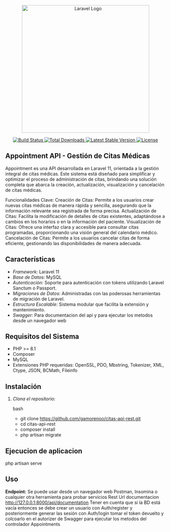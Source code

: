 <p align="center">
    <a href="https://laravel.com" target="_blank">
        <img src="https://raw.githubusercontent.com/laravel/art/master/logo-lockup/5%20SVG/2%20CMYK/1%20Full%20Color/laravel-logolockup-cmyk-red.svg" width="400" alt="Laravel Logo">
    </a>
</p>

<p align="center">
    <a href="https://github.com/laravel/framework/actions">
        <img src="https://github.com/laravel/framework/workflows/tests/badge.svg" alt="Build Status">
    </a>
    <a href="https://packagist.org/packages/laravel/framework">
        <img src="https://img.shields.io/packagist/dt/laravel/framework" alt="Total Downloads">
    </a>
    <a href="https://packagist.org/packages/laravel/framework">
        <img src="https://img.shields.io/packagist/v/laravel/framework" alt="Latest Stable Version">
    </a>
    <a href="https://packagist.org/packages/laravel/framework">
        <img src="https://img.shields.io/packagist/l/laravel/framework" alt="License">
    </a>
</p>

## Appointment API - Gestión de Citas Médicas

Appointment es una API desarrollada en Laravel 11, orientada a la gestión integral de citas médicas. Este sistema está diseñado para simplificar y optimizar el proceso de administración de citas, brindando una solución completa que abarca la creación, actualización, visualización y cancelación de citas médicas.

Funcionalidades Clave:
Creación de Citas: Permite a los usuarios crear nuevas citas médicas de manera rápida y sencilla, asegurando que la información relevante sea registrada de forma precisa.
Actualización de Citas: Facilita la modificación de detalles de citas existentes, adaptándose a cambios en los horarios o en la información del paciente.
Visualización de Citas: Ofrece una interfaz clara y accesible para consultar citas programadas, proporcionando una visión general del calendario médico.
Cancelación de Citas: Permite a los usuarios cancelar citas de forma eficiente, gestionando las disponibilidades de manera adecuada.

## Características

- *Framework:* Laravel 11
- *Base de Datos:* MySQL
- *Autenticación:* Soporte para autenticación con tokens utilizando Laravel Sanctum o Passport.
- *Migraciones de Datos:* Administradas con las poderosas herramientas de migración de Laravel.
- *Estructura Escalable:* Sistema modular que facilita la extensión y mantenimiento.
- *Swagger:* Para documentacion del api y para ejecutar los metodos desde un navegador web

## Requisitos del Sistema

- PHP >= 8.1
- Composer
- MySQL
- Extensiones PHP requeridas: OpenSSL, PDO, Mbstring, Tokenizer, XML, Ctype, JSON, BCMath, Fileinfo

## Instalación

1. *Clona el repositorio:*

   bash
   - git clone https://github.com/gamorenoo/citas-api-rest.git
   - cd citas-api-rest
   - composer install
   - php artisan migrate
## Ejecucion de aplicacion
  php artisan serve

## Uso
**Endpoint:**
Se puede usar desde un navegador web Postman, Insomina o cualquier otra herramienta para probar servicios Rest
   Url documentacion http://127.0.0.1:8000/api/documentation
   Tener en cuenta que si la BD está vacía entonces se debe crear un usuario con Auth/register y posteriormente generar las sesión con Auth/login
   tomar el token devuelto y colcoarlo en el autorizer de Swagger para ejecutar los metodos del controlador Appointments
   

